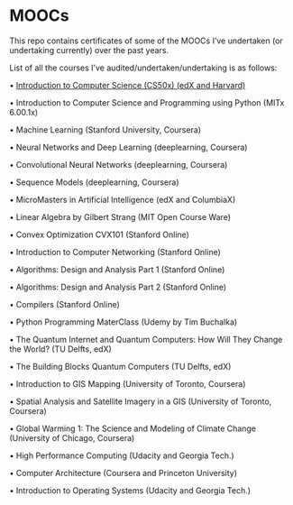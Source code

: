 # MOOCs
This repo contains certificates of some of the MOOCs I’ve undertaken (or undertaking currently) over the past years.

List of all the courses I’ve audited/undertaken/undertaking is as follows:

•	[Introduction to Computer Science (CS50x) (edX and Harvard)](https://www.edx.org/course/cs50s-introduction-computer-science-harvardx-cs50x)

•	Introduction to Computer Science and Programming using Python (MITx 6.00.1x)

•	Machine Learning (Stanford University, Coursera)

•	Neural Networks and Deep Learning (deeplearning, Coursera)

•	Convolutional Neural Networks (deeplearning, Coursera)

•	Sequence Models (deeplearning, Coursera)

•	MicroMasters in Artificial Intelligence (edX and ColumbiaX)

•	Linear Algebra by Gilbert Strang (MIT Open Course Ware)

•	Convex Optimization CVX101 (Stanford Online)

•	Introduction to Computer Networking (Stanford Online)

•	Algorithms: Design and Analysis Part 1 (Stanford Online)

•	Algorithms: Design and Analysis Part 2 (Stanford Online)

•	Compilers (Stanford Online)

•	Python Programming MaterClass (Udemy by Tim Buchalka)

•	The Quantum Internet and Quantum Computers: How Will They Change the World? (TU Delfts, edX)

•	The Building Blocks Quantum Computers (TU Delfts, edX)

•	Introduction to GIS Mapping (University of Toronto, Coursera)

•	Spatial Analysis and Satellite Imagery in a GIS (University of Toronto, Coursera)

•	Global Warming 1: The Science and Modeling of Climate Change (University of Chicago, Coursera)

•	High Performance Computing (Udacity and Georgia Tech.)

•	Computer Architecture (Coursera and Princeton University)

•	Introduction to Operating Systems (Udacity and Georgia Tech.)

